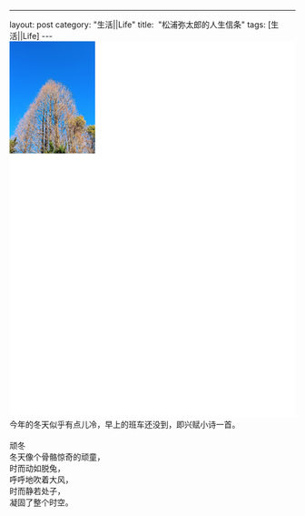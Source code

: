---
layout: post
category: "生活||Life"
title:  "松浦弥太郎的人生信条"
tags: [生活||Life]
---    
![](/images/2018/winterday.JPG) <BR>
今年的冬天似乎有点儿冷，早上的班车还没到，即兴赋小诗一首。<BR><BR>
  顽冬<BR>
  冬天像个骨骼惊奇的顽童，<BR>
  时而动如脱兔，<BR>
  呼呼地吹着大风，<BR>
  时而静若处子，<BR>
  凝固了整个时空。<BR>
